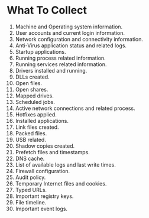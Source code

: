 # What To Collect

1. Machine and Operating system information.
2. User accounts and current login information.
3. Network configuration and connectivity information.
4. Anti-Virus application status and related logs.
5. Startup applications.
6. Running process related information.
7. Running services related information.
8. Drivers installed and running.
9. DLLs created.
10. Open files.
11. Open shares.
12. Mapped drives.
13. Scheduled jobs.
14. Active network connections and related process.
15. Hotfixes applied.
16. Installed applications.
17. Link files created.
18. Packed files.
19. USB related.
20. Shadow copies created.
21. Prefetch files and timestamps.
22. DNS cache.
23. List of available logs and last write times.
24. Firewall configuration.
25. Audit policy.
26. Temporary Internet files and cookies.
27. Typed URLs.
28. Important registry keys.
29. File timeline.
30. Important event logs.
